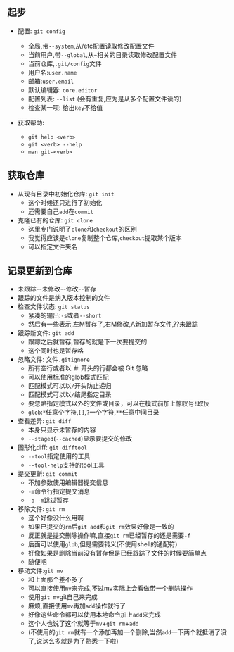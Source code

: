 起步
---
- 配置: `git config`
	- 全局,带`--system`,从/etc配置读取修改配置文件
	- 当前用户,带`--global`,从`~`相关的目录读取修改配置文件
	- 当前仓库,`.git/config`文件
	- 用户名:`user.name`
	- 邮箱:`user.email`
	- 默认编辑器: `core.editor`
	- 配置列表: `--list` (会有重复,应为是从多个配置文件读的)
	- 检查某一项: 给出`key`不给值

- 获取帮助: 
	- `git help <verb>`
	- `git <verb> --help`
	- `man git-<verb>`

获取仓库
---
- 从现有目录中初始化仓库: `git init`
	- 这个时候还只进行了初始化
	- 还需要自己`add`在`commit`
- 克隆已有的仓库: `git clone`
	- 这里专门说明了`clone`和`checkout`的区别
	- 我觉得应该是`clone`复制整个仓库,`checkout`提取某个版本
	- 可以指定文件夹名

记录更新到仓库
---
- 未跟踪--未修改--修改--暂存
- 跟踪的文件是纳入版本控制的文件
- 检查文件状态: `git status`
	- 紧凑的输出:`-s`或者`--short`
	- 然后有一些表示,左M暂存了,右M修改,A新加暂存文件,??未跟踪
- 跟踪新文件: `git add`
	- 跟踪之后就暂存,暂存的就是下一次要提交的
	- 这个同时也是暂存咯
- 忽略文件: 文件`.gitignore`
	- 所有空行或者以 ＃ 开头的行都会被 Git 忽略
	- 可以使用标准的glob模式匹配
	- 匹配模式可以以`/`开头防止递归
	- 匹配模式可以以`/`结尾指定目录
	- 要忽略指定模式以外的文件或目录，可以在模式前加上惊叹号`!`取反
	- `glob`:`*`任意个字符,`[]`,`?`一个字符,`**`任意中间目录
- 查看差异: `git diff`
	- 本身只显示未暂存的内容
	- `--staged`(`--cached`)显示要提交的修改
- 图形化diff: `git difftool`
	- `--tool`指定使用的工具
	- `--tool-help`支持的tool工具
- 提交更新: `git commit`
	- 不加参数使用编辑器提交信息
	- `-m`命令行指定提交消息
	- `-a -m`跳过暂存
- 移除文件: `git rm`
	- 这个好像没什么用啊
	- 如果已提交的`rm`后`git add`和`git rm`效果好像是一致的
	- 反正就是提交删除操作嘛,直接`git rm`已经暂存的还是需要`-f`
	- 后面可以使用`glob`,但是需要转义(不使用shell的通配符)
	- 好像如果是删除当前没有暂存但是已经跟踪了文件的时候要简单点
	- 随便吧
- 移动文件:`git mv`
	- 和上面那个差不多了
	- 可以直接使用`mv`来完成,不过mv实际上会看做带一个删除操作
	- 使用`git mv`git自己来完成
	- 麻烦,直接使用`mv`再加`add`操作就行了
	- 好像这些命令都可以使用本地命令加上`add`来完成
	- 这个人也说了这个就等于`mv`+`git rm`+`add`
	- (不使用的`git rm`就有一个添加再加一个删除,当然`add`一下两个就抵消了没了,说这么多就是为了熟悉一下啦)


